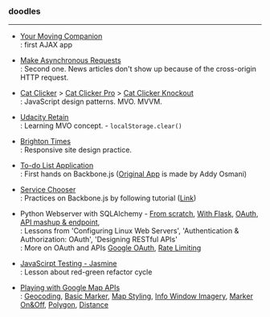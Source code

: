 ### doodles
--------------

* [Your Moving Companion](./minicourse-ajax-project/index.html)  
 : first AJAX app

* [Make Asynchronous Requests](./ajax%20with%20xhr/lesson-1-async-w-xhr/index.html)  
 : Second one. News articles don't show up because of the cross-origin HTTP request.

* [Cat Clicker](./cat-clicker-js/index.html) > [Cat Clicker Pro](./cat-clicker-adv/index.html) > [Cat Clicker Knockout](./cat-clicker-ko/index.html)   
 : JavaScript design patterns. MVO. MVVM.   

* [Udacity Retain](./model-view-octopus/index.html)  
 : Learning MVO concept. - `localStorage.clear()`  
 
* [Brighton Times](./responsive-design/index.html)  
 : Responsive site design practice.

* [To-do List Application](./todo/index.html)   
 : First hands on Backbone.js ([Original App](http://todomvc.com/) is made by Addy Osmani)

* [Service Chooser](./services-chooser/index.html)  
 : Practices on Backbone.js by following tutorial ([Link](https://tutorialzine.com/2013/04/services-chooser-backbone-js/))  

* Python Webserver with SQLAlchemy - [From scratch](https://github.com/j1hwang/doodles/blob/master/restaurant-python/webserver.py), [With Flask](https://github.com/j1hwang/doodles/blob/master/restaurant-flask/project.py), [OAuth](https://github.com/j1hwang/doodles/blob/master/oauth-facebook/project.py), [API mashup & endpoint](https://github.com/j1hwang/doodles/tree/master/api-endpoints),    
 : Lessons from 'Configuring Linux Web Servers', 'Authentication & Authorization: OAuth', 'Designing RESTful APIs'  
 : More on OAuth and APIs [Google OAuth](https://github.com/udacity/APIs/tree/master/Lesson_4/10_Adding%20OAuth%202.0%20for%20Authentication), [Rate Limiting](https://github.com/udacity/APIs/tree/master/Lesson_4/12_Rate%20Limiting)   

* [JavaScirpt Testing - Jasmine](./testing-jasmine/SpecRunner.html)  
 : Lesson about red-green refactor cycle  
  
* [Playing with Google Map APIs](./googlemap)  
 : [Geocoding](./googlemap/geocoding.html), [Basic Marker](./googlemap/marker.html), [Map Styling](./googlemap/marker-style.html), [Info Window Imagery](./googlemap/marker-imagery.html), [Marker On&Off](./googlemap/marker-onoff.html), [Polygon](./googlemap/polygon.html), [Distance](./googlemap/distance.html)
